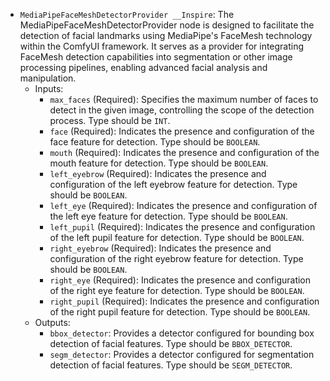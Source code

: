 - `MediaPipeFaceMeshDetectorProvider __Inspire`: The MediaPipeFaceMeshDetectorProvider node is designed to facilitate the detection of facial landmarks using MediaPipe's FaceMesh technology within the ComfyUI framework. It serves as a provider for integrating FaceMesh detection capabilities into segmentation or other image processing pipelines, enabling advanced facial analysis and manipulation.
    - Inputs:
        - `max_faces` (Required): Specifies the maximum number of faces to detect in the given image, controlling the scope of the detection process. Type should be `INT`.
        - `face` (Required): Indicates the presence and configuration of the face feature for detection. Type should be `BOOLEAN`.
        - `mouth` (Required): Indicates the presence and configuration of the mouth feature for detection. Type should be `BOOLEAN`.
        - `left_eyebrow` (Required): Indicates the presence and configuration of the left eyebrow feature for detection. Type should be `BOOLEAN`.
        - `left_eye` (Required): Indicates the presence and configuration of the left eye feature for detection. Type should be `BOOLEAN`.
        - `left_pupil` (Required): Indicates the presence and configuration of the left pupil feature for detection. Type should be `BOOLEAN`.
        - `right_eyebrow` (Required): Indicates the presence and configuration of the right eyebrow feature for detection. Type should be `BOOLEAN`.
        - `right_eye` (Required): Indicates the presence and configuration of the right eye feature for detection. Type should be `BOOLEAN`.
        - `right_pupil` (Required): Indicates the presence and configuration of the right pupil feature for detection. Type should be `BOOLEAN`.
    - Outputs:
        - `bbox_detector`: Provides a detector configured for bounding box detection of facial features. Type should be `BBOX_DETECTOR`.
        - `segm_detector`: Provides a detector configured for segmentation detection of facial features. Type should be `SEGM_DETECTOR`.

